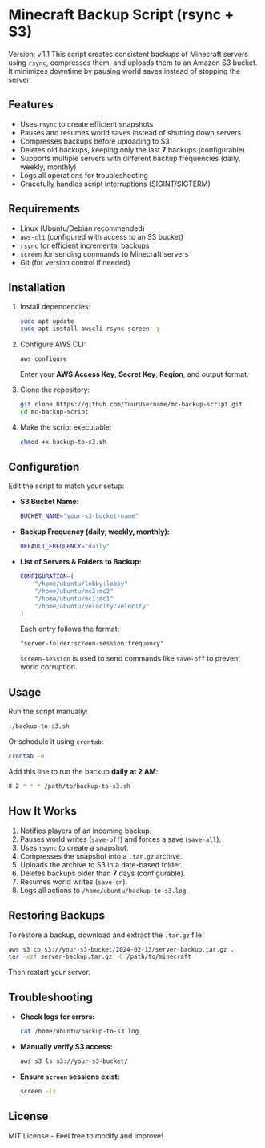 # Minecraft Backup Script (rsync + S3)
Version: v.1.1
This script creates consistent backups of Minecraft servers using `rsync`, compresses them, and uploads them to an Amazon S3 bucket. It minimizes downtime by pausing world saves instead of stopping the server.

## Features
- Uses `rsync` to create efficient snapshots
- Pauses and resumes world saves instead of shutting down servers
- Compresses backups before uploading to S3
- Deletes old backups, keeping only the last **7** backups (configurable)
- Supports multiple servers with different backup frequencies (daily, weekly, monthly)
- Logs all operations for troubleshooting
- Gracefully handles script interruptions (SIGINT/SIGTERM)

## Requirements
- Linux (Ubuntu/Debian recommended)
- `aws-cli` (configured with access to an S3 bucket)
- `rsync` for efficient incremental backups
- `screen` for sending commands to Minecraft servers
- Git (for version control if needed)

## Installation
1. Install dependencies:
   ```bash
   sudo apt update
   sudo apt install awscli rsync screen -y
   ```
2. Configure AWS CLI:
   ```bash
   aws configure
   ```
   Enter your **AWS Access Key**, **Secret Key**, **Region**, and output format.

3. Clone the repository:
   ```bash
   git clone https://github.com/YourUsername/mc-backup-script.git
   cd mc-backup-script
   ```

4. Make the script executable:
   ```bash
   chmod +x backup-to-s3.sh
   ```

## Configuration
Edit the script to match your setup:

- **S3 Bucket Name:**
  ```bash
  BUCKET_NAME="your-s3-bucket-name"
  ```
- **Backup Frequency (daily, weekly, monthly):**
  ```bash
  DEFAULT_FREQUENCY="daily"
  ```
- **List of Servers & Folders to Backup:**
  ```bash
  CONFIGURATION=(
      "/home/ubuntu/lobby:lobby"
      "/home/ubuntu/mc2:mc2"
      "/home/ubuntu/mc1:mc1"
      "/home/ubuntu/velocity:velocity"
  )
  ```
  Each entry follows the format:
  ```
  "server-folder:screen-session:frequency"
  ```
  `screen-session` is used to send commands like `save-off` to prevent world corruption.

## Usage
Run the script manually:
```bash
./backup-to-s3.sh
```
Or schedule it using `crontab`:
```bash
crontab -e
```
Add this line to run the backup **daily at 2 AM**:
```bash
0 2 * * * /path/to/backup-to-s3.sh
```

## How It Works
1. Notifies players of an incoming backup.
2. Pauses world writes (`save-off`) and forces a save (`save-all`).
3. Uses `rsync` to create a snapshot.
4. Compresses the snapshot into a `.tar.gz` archive.
5. Uploads the archive to S3 in a date-based folder.
6. Deletes backups older than **7** days (configurable).
7. Resumes world writes (`save-on`).
8. Logs all actions to `/home/ubuntu/backup-to-s3.log`.

## Restoring Backups
To restore a backup, download and extract the `.tar.gz` file:
```bash
aws s3 cp s3://your-s3-bucket/2024-02-13/server-backup.tar.gz .
tar -xzf server-backup.tar.gz -C /path/to/minecraft
```
Then restart your server.

## Troubleshooting
- **Check logs for errors:**
  ```bash
  cat /home/ubuntu/backup-to-s3.log
  ```
- **Manually verify S3 access:**
  ```bash
  aws s3 ls s3://your-s3-bucket/
  ```
- **Ensure `screen` sessions exist:**  
  ```bash
  screen -ls
  ```

## License
MIT License - Feel free to modify and improve!
